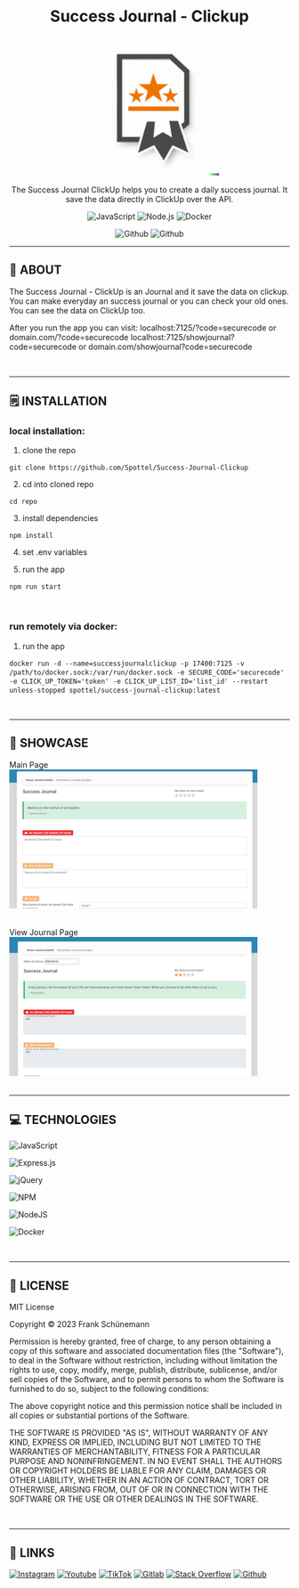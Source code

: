 <div align='center'>
    <h1><b>Success Journal - Clickup</b></h1>
    <img src='https://raw.githubusercontent.com/Spottel/Success-Journal-Clickup/master/public/readme/logo.png' width='250' height='250' />
    <p>The Success Journal ClickUp helps you to create a daily success journal. It save the data directly in ClickUp over the API.</p>


![JavaScript](https://badgen.net/badge/JavaScript/ES6/yellow?)
![Node.js](https://badgen.net/badge/Node.js/v18.15.0/green?)
![Docker](https://badgen.net/badge/Docker/23.0.3/cyan?)

![Github](https://badgen.net/github/release/Spottel/Success-Journal-Clickup)
![Github](https://badgen.net/github/last-commit/Spottel/Success-Journal-Clickup)


</div>

---

## 💾 **ABOUT**

The Success Journal - ClickUp is an Journal and it save the data on clickup.
You can make everyday an success journal or you can check your old ones.
You can see the data on ClickUp too.

After you run the app you can visit:
localhost:7125/?code=securecode or domain.com/?code=securecode
localhost:7125/showjournal?code=securecode or domain.com/showjournal?code=securecode



<br />

---

## 🗒️ **INSTALLATION**

### local installation:

1. clone the repo

```
git clone https://github.com/Spottel/Success-Journal-Clickup
```

2. cd into cloned repo

```
cd repo
```

3. install dependencies

```
npm install
```

4. set .env variables

5. run the app

```
npm run start
```


<br />

### run remotely via docker:

1. run the app

```
docker run -d --name=successjournalclickup -p 17400:7125 -v /path/to/docker.sock:/var/run/docker.sock -e SECURE_CODE='securecode' -e CLICK_UP_TOKEN='token' -e CLICK_UP_LIST_ID='list_id' --restart unless-stopped spottel/success-journal-clickup:latest
```

<br />

---

## 🔎 **SHOWCASE**

Main Page
<br/>
<img src='https://raw.githubusercontent.com/Spottel/Success-Journal-Clickup/master/public/readme/readme1.png' height='250' />

<br />
View Journal Page
<br/>
<img src='https://raw.githubusercontent.com/Spottel/Success-Journal-Clickup/master/public/readme/readme2.png' height='250' />

<br />

<br />

---

## 💻 **TECHNOLOGIES**

![JavaScript](https://img.shields.io/badge/javascript-%23323330.svg?style=for-the-badge&logo=javascript&logoColor=%23F7DF1E)

![Express.js](https://img.shields.io/badge/express.js-%23404d59.svg?style=for-the-badge&logo=express&logoColor=%2361DAFB)

![jQuery](https://img.shields.io/badge/jquery-%230769AD.svg?style=for-the-badge&logo=jquery&logoColor=white)

![NPM](https://img.shields.io/badge/NPM-%23000000.svg?style=for-the-badge&logo=npm&logoColor=white)

![NodeJS](https://img.shields.io/badge/node.js-6DA55F?style=for-the-badge&logo=node.js&logoColor=white)

![Docker](https://img.shields.io/badge/docker-%230db7ed.svg?style=for-the-badge&logo=docker&logoColor=white)


<br />

---

## 📎 **LICENSE**

MIT License

Copyright © 2023 Frank Schünemann

Permission is hereby granted, free of charge, to any person obtaining a copy of this software and associated documentation files (the "Software"), to deal in the Software without restriction, including without limitation the rights to use, copy, modify, merge, publish, distribute, sublicense, and/or sell copies of the Software, and to permit persons to whom the Software is furnished to do so, subject to the following conditions:

The above copyright notice and this permission notice shall be included in all copies or substantial portions of the Software.

THE SOFTWARE IS PROVIDED "AS IS", WITHOUT WARRANTY OF ANY KIND, EXPRESS OR IMPLIED, INCLUDING BUT NOT LIMITED TO THE WARRANTIES OF MERCHANTABILITY, FITNESS FOR A PARTICULAR PURPOSE AND NONINFRINGEMENT. IN NO EVENT SHALL THE AUTHORS OR COPYRIGHT HOLDERS BE LIABLE FOR ANY CLAIM, DAMAGES OR OTHER LIABILITY, WHETHER IN AN ACTION OF CONTRACT, TORT OR OTHERWISE, ARISING FROM, OUT OF OR IN CONNECTION WITH THE SOFTWARE OR THE USE OR OTHER DEALINGS IN THE SOFTWARE.

<br />

---

## 📌 **LINKS**

[<img alt="Instagram" src="https://img.shields.io/badge/frank_schuenemann_-%23E4405F.svg?style=for-the-badge&logo=Instagram&logoColor=white" />](https://www.instagram.com/frank_schuenemann_/)
[<img alt="Youtube" src="https://img.shields.io/badge/@FrankSchuenemann-%23FF0000.svg?style=for-the-badge&logo=YouTube&logoColor=white" />](https://www.youtube.com/@FrankSchuenemann)
[<img alt="TikTok" src="https://img.shields.io/badge/@frankschuenemann-%23000000.svg?style=for-the-badge&logo=TikTok&logoColor=white" />](https://www.tiktok.com/@frankschuenemann)
[<img alt="Gitlab" src="https://img.shields.io/badge/frankschuenemann-%23181717.svg?style=for-the-badge&logo=gitlab&logoColor=white" />](https://gitlab.com/frankschuenemann)
[<img alt="Stack Overflow" src="https://img.shields.io/badge/frank-sch%c3%bcnemann-FE7A16?style=for-the-badge&logo=stack-overflow&logoColor=white" />](https://stackoverflow.com/users/18687186/frank-sch%c3%bcnemann)
[<img alt="Github" src="https://img.shields.io/badge/Spottel-%23181717.svg?style=for-the-badge&logo=github&logoColor=white" />](https://github.com/Spottel)

